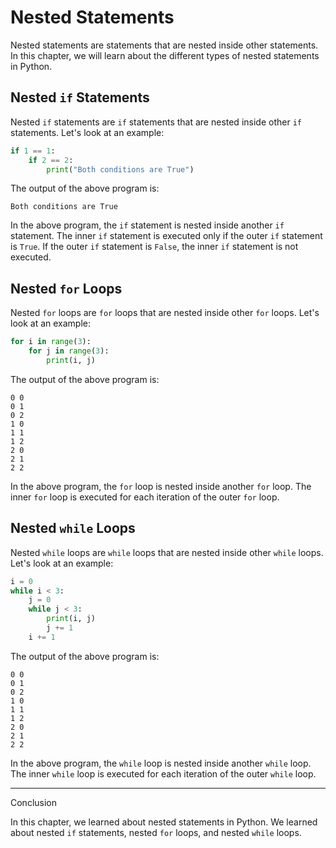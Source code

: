 # Nested Statements

Nested statements are statements that are nested inside other statements. In this chapter, we will learn about the different types of nested statements in Python.

## Nested `if` Statements

Nested `if` statements are `if` statements that are nested inside other `if` statements. Let's look at an example:

```python
if 1 == 1:
    if 2 == 2:
        print("Both conditions are True")
```

The output of the above program is:

```text
Both conditions are True
```

In the above program, the `if` statement is nested inside another `if` statement. The inner `if` statement is executed only if the outer `if` statement is `True`. If the outer `if` statement is `False`, the inner `if` statement is not executed.

## Nested `for` Loops

Nested `for` loops are `for` loops that are nested inside other `for` loops. Let's look at an example:

```python
for i in range(3):
    for j in range(3):
        print(i, j)
```

The output of the above program is:

```text
0 0
0 1
0 2
1 0
1 1
1 2
2 0
2 1
2 2
```

In the above program, the `for` loop is nested inside another `for` loop. The inner `for` loop is executed for each iteration of the outer `for` loop.

## Nested `while` Loops

Nested `while` loops are `while` loops that are nested inside other `while` loops. Let's look at an example:

```python
i = 0
while i < 3:
    j = 0
    while j < 3:
        print(i, j)
        j += 1
    i += 1
```

The output of the above program is:

```text
0 0
0 1
0 2
1 0
1 1
1 2
2 0
2 1
2 2
```

In the above program, the `while` loop is nested inside another `while` loop. The inner `while` loop is executed for each iteration of the outer `while` loop.

---

Conclusion

In this chapter, we learned about nested statements in Python. We learned about nested `if` statements, nested `for` loops, and nested `while` loops.
